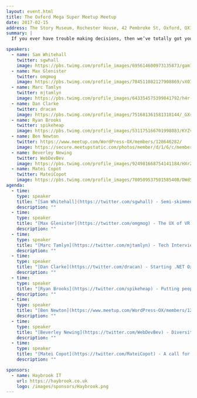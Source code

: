 ```yaml
---
layout: event.html
title: The Oxford Mega Super Meetup Meetup
date: 2017-02-15
address: The Story Museum, Rochester House, 42 Pembroke St, Oxford, OX11BP
summary: |
  If you ever have trouble making decisions, then we’ve totally got you covered. This month [Oxford Python](https://www.meetup.com/oxfordpython/), [JSOxford](http://jsoxford.com/), [OxRUG](https://www.meetup.com/Oxford-Ruby-Users-Group-OxRUG/), [Codebar](https://codebar.io/), [dotnetoxford](https://twitter.com/dotnetoxford), [DevOpsOxford](https://www.meetup.com/devopsoxford/) & [WPOx](https://www.meetup.com/WordPress-OX/events/236818520/) are going to be joining forces for a mega meetup (of super meetups).

speakers:
  - name: Sam Whitehall
    twitter: sgwhall
    image: https://pbs.twimg.com/profile_images/695614600973135873/gam7HlCE_400x400.jpg
  - name: Max Glenister
    twitter: omgmog
    image: https://pbs.twimg.com/profile_images/784511082127908869/vX0IGPYu_400x400.jpg
  - name: Marc Tamlyn
    twitter: mjtamlyn
    image: https://pbs.twimg.com/profile_images/643354575399841792/h4r-cRvn_400x400.jpg
  - name: Dan Clarke
    twitter: dracan
    image: https://pbs.twimg.com/profile_images/751681361581318144/_GXra6GI_400x400.jpg
  - name: Ryan Brooks
    twitter: spikeheap
    image: https://pbs.twimg.com/profile_images/531175166701998083/KYZvu7Lb_400x400.jpeg
  - name: Ben Newton
    twitter: https://www.meetup.com/WordPress-OX/members/128646282/
    image: https://secure.meetupstatic.com/photos/member/d/1/6/c/member_195773612.jpeg
  - name: Beverley Newing
    twitter: WebDevBev
    image: https://pbs.twimg.com/profile_images/924981668754141184/HXrZuSpb_400x400.jpg
  - name: Matei Copot
    twitter: MateiCopot
    image: https://pbs.twimg.com/profile_images/780509537501585408/DWdStCrg_400x400.jpg
agenda:
  - time:
    type: speaker
    title: "[Sam Whitehall](https://twitter.com/sgwhall) - Semi-skimmed vim: a practical path to text editing enlightenment"
    description: ""
  - time:
    type: speaker
    title: "[Max Glenister](https://twitter.com/omgmog) - The UX of VR: 10 Quick Tips"
    description: ""
  - time:
    type: speaker
    title: "[Marc Tamlyn](https://twitter.com/mjtamlyn) - Tech Interviews that don't suck"
    description: ""
  - time:
    type: speaker
    title: "[Dan Clarke](https://twitter.com/dracan) - Starting .NET Oxford"
    description: ""
  - time:
    type: speaker
    title: "[Ryan Brooks](https://twitter.com/spikeheap) - Putting people together with coaching & mentoring"
    description: ""
  - time:
    type: speaker
    title: "[Ben Newton](https://www.meetup.com/WordPress-OX/members/128646282/) - JS and HTML5 Canvas - the only limit is your imagination... and processing power"
    description: ""
  - time:
    type: speaker
    title: "[Beverley Newing](https://twitter.com/WebDevBev) - Diversity and Tech"
    description: ""
  - time:
    type: speaker
    title: "[Matei Copot](https://twitter.com/MateiCopot) - A call for useless"
    description: ""

sponsors:
  - name: Haybrook IT
    url: https://haybrook.co.uk
    logo: /images/sponsors/Haybrook.png
---
```

